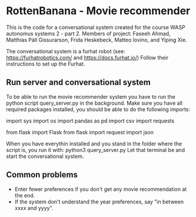 # RottenBanana - Movie recommender 

This is the code for a conversational system created for the course WASP autonomus systems 2 - part 2.
Members of project: Faseeh Ahmad, Matthías Páll Gissurarson, Frida Heskebeck, Matteo Iovino, and Yiping Xie. 

The conversational system is a furhat robot (see: https://furhatrobotics.com/ and https://docs.furhat.io/) 
Follow their instructions to set up the Furhat. 

## Run server and conversational system
To be able to run the movie recommender system you have to run the python script query_server.py in the background. Make sure you have all required packages installed, you should be able to do the following imports: 

import sys
import os
import pandas as pd
import csv
import requests

from flask import Flask
from flask import request
import json

When you have everythin installed and you stand in the folder where the script is, you run it with: python3 query_server.py
Let that terminal be and start the conversational system. 

## Common problems
* Enter fewer preferences if you don't get any movie recommendation at the end. 
* If the system don't understand the year preferences, say "in between xxxx and yyyy". 
